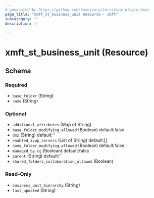 ```yaml
---
# generated by https://github.com/hashicorp/terraform-plugin-docs
page_title: "xmft_st_business_unit Resource - xmft"
subcategory: ""
description: |-
  
---
```


# xmft_st_business_unit (Resource)





<!-- schema generated by tfplugindocs -->
## Schema

### Required

- `base_folder` (String)
- `name` (String)

### Optional

- `additional_attributes` (Map of String)
- `base_folder_modifying_allowed` (Boolean) default:false
- `dmz` (String) default:''
- `enabled_icap_servers` (List of String) default:[]
- `home_folder_modifying_allowed` (Boolean) default:false
- `managed_by_cg` (Boolean) default:false
- `parent` (String) default:''
- `shared_folders_collaboration_allowed` (Boolean)

### Read-Only

- `business_unit_hierarchy` (String)
- `last_updated` (String)
